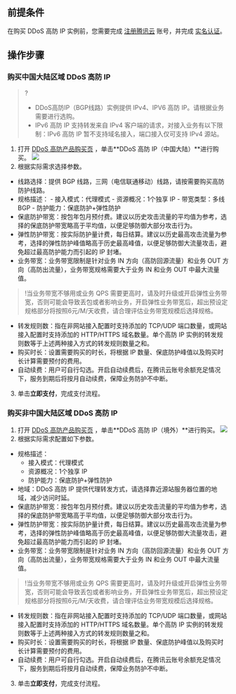 ## 前提条件
在购买 DDoS 高防 IP  实例前，您需要完成 [注册腾讯云](https://cloud.tencent.com/document/product/378/17985) 账号，并完成 [实名认证](https://cloud.tencent.com/document/product/378/3629)。

## 操作步骤
### 购买中国大陆区域 DDoS 高防 IP
>?
>- DDoS高防IP（BGP线路）实例提供 IPv4、IPV6 高防 IP。请根据业务需要进行选购。
>- IPv6 高防 IP 支持转发来自 IPv4 客户端的请求，对接入业务有以下限制：IPv6 高防 IP 暂不支持域名接入，端口接入仅可支持 IPv4 源站。
>
1. 打开 [DDoS 高防产品购买页](https://buy.cloud.tencent.com/antiddos#/advanced) ，单击**DDoS 高防 IP（中国大陆）**进行购买。
![](https://main.qcloudimg.com/raw/395259bf17827077b0d3ba8ee7b09522.png)
2. 根据实际需求选择参数。
  - 线路选择：提供 BGP 线路，三网（电信联通移动）线路，请按需要购买高防防护线路。
   - 规格描述：
    - 接入模式：代理模式
    - 资源概况：1个独享 IP
    - 带宽类型：多线 BGP
    - 防护能力：保底防护+弹性防护
 - 保底防护带宽：按包年包月预付费。建议以历史攻击流量的平均值为参考，选择的保底防护带宽略高于平均值，以便足够防御大部分攻击行为。
 - 弹性防护带宽：按实际防护量计费，每日结算。建议以历史最高攻击流量为参考，选择的弹性防护峰值略高于历史最高峰值，以便足够防御大流量攻击，避免超过最高防护能力而引起的 IP 封堵。
 - 业务带宽：业务带宽限制是针对业务 IN 方向（高防回源流量）和业务 OUT 方向（高防出流量），业务带宽规格需要大于业务 IN 和业务 OUT 中最大流量值。
>!当业务带宽不够用或业务 QPS 需要更高时，请及时升级或开启弹性业务带宽，否则可能会导致丢包或者影响业务，开启弹性业务带宽后，超出预设定规格部分将按照6元/M/天收费，请合理评估业务带宽规模后选择规格。
 - 转发规则数：指在非网站接入配置时支持添加的 TCP/UDP 端口数量，或网站接入配置时支持添加的 HTTP/HTTPS 域名数量。单个高防 IP 实例的转发规则数等于上述两种接入方式的转发规则数量之和。
 - 购买时长：设置需要购买的时长，将根据 IP 数量、保底防护峰值以及购买时长计算需要预付的费用。
 - 自动续费：用户可自行勾选。开启自动续费后，在腾讯云账号余额充足情况下，服务到期后将按月自动续费，保障业务防护不中断。
3. 单击**立即支付**，完成支付流程。

### 购买非中国大陆区域 DDoS 高防 IP
1. 打开 [DDoS 高防产品购买页](https://buy.cloud.tencent.com/antiddos#/advanced-intl) ，单击**DDoS 高防 IP（境外）**进行购买。
![](https://main.qcloudimg.com/raw/1dc0620f0e9ab126636c434c86e59c4d.png)
2. 根据实际需求配置如下参数。
 - 规格描述：
    - 接入模式：代理模式
    - 资源概况：1个独享 IP
    - 防护能力：保底防护+弹性防护
  - 地域：DDoS 高防 IP 提供代理转发方式，请选择靠近源站服务器位置的地域，减少访问时延。
  - 保底防护带宽：按包年包月预付费。建议以历史攻击流量的平均值为参考，选择的保底防护带宽略高于平均值，以便足够防御大部分攻击行为。
  - 弹性防护带宽：按实际防护量计费，每日结算。建议以历史最高攻击流量为参考，选择的弹性防护峰值略高于历史最高峰值，以便足够防御大流量攻击，避免超过最高防护能力而引起的 IP 封堵。
  - 业务带宽：业务带宽限制是针对业务 IN 方向（高防回源流量）和业务 OUT 方向（高防出流量），业务带宽规格需要大于业务 IN 和业务 OUT 中最大流量值。
>!当业务带宽不够用或业务 QPS 需要更高时，请及时升级或开启弹性业务带宽，否则可能会导致丢包或者影响业务，开启弹性业务带宽后，超出预设定规格部分将按照6元/M/天收费，请合理评估业务带宽规模后选择规格。
  - 转发规则数：指在非网站接入配置时支持添加的 TCP/UDP 端口数量，或网站接入配置时支持添加的 HTTP/HTTPS 域名数量。单个高防 IP 实例的转发规则数等于上述两种接入方式的转发规则数量之和。
  - 购买时长：设置需要购买的时长，将根据 IP 数量、保底防护峰值以及购买时长计算需要预付的费用。
  - 自动续费：用户可自行勾选。开启自动续费后，在腾讯云账号余额充足情况下，服务到期后将按月自动续费，保障业务防护不中断。
3. 单击**立即支付**，完成支付流程。
